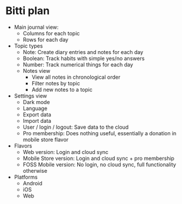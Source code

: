 # Bitti plan  

- Main journal view:  
	- Columns for each topic  
	- Rows for each day  
- Topic types  
	- Note: Create diary entries and notes for each day  
	- Boolean: Track habits with simple yes/no answers  
	- Number: Track numerical things for each day  
  - Notes view  
	  - View all notes in chronological order  
	  - Filter notes by topic  
	  - Add new notes to a topic  
- Settings view  
	- Dark mode  
	- Language  
	- Export data  
	- Import data  
	- User / login / logout: Save data to the cloud  
	- Pro membership: Does nothing useful, essentially a donation in mobile store flavor  
- Flavors  
	- Web version: Login and cloud sync  
	- Mobile Store version: Login and cloud sync + pro membership 
	- FOSS Mobile version: No login, no cloud sync, full functionality otherwise  
- Platforms  
	- Android  
	- iOS  
	- Web